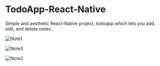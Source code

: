 # TodoApp-React-Native
Simple and aesthetic React-Native project, todoapp which lets you add, edit, and delete notes.

![Note1](https://i.imgur.com/VV2pWSV.png)

![Note3](https://drive.google.com/file/d/1_heV9aLVgd-o89FOT3z5D_TJ-XVm29xA/view?usp=sharing)

![Note2](https://drive.google.com/file/d/1lm4DiKjnMH540LsCKhZW11yFMJQM-bVa/view?usp=sharing)
